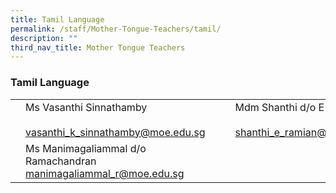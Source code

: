 ```yaml
---
title: Tamil Language
permalink: /staff/Mother-Tongue-Teachers/tamil/
description: ""
third_nav_title: Mother Tongue Teachers
---
```

### Tamil Language 

|  	|  	|  	|  	|  	|
|---	|---	|---	|---	|---	|
| | Ms Vasanthi Sinnathamby<br><br>vasanthi_k_sinnathamby@moe.edu.sg 	|  	|  	| Mdm Shanthi d/o E Ramian<br><br>shanthi_e_ramian@moe.edu.sg 	|
|	| Ms Manimagaliammal d/o Ramachandran<br>manimagaliammal_r@moe.edu.sg 	|   	|   	|   	|